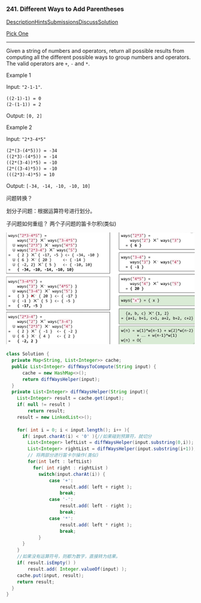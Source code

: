 ### 241. Different Ways to Add Parentheses

[Description](https://leetcode.com/problems/different-ways-to-add-parentheses/description/)[Hints](https://leetcode.com/problems/different-ways-to-add-parentheses/hints/)[Submissions](https://leetcode.com/problems/different-ways-to-add-parentheses/submissions/)[Discuss](https://leetcode.com/problems/different-ways-to-add-parentheses/discuss/)[Solution](https://leetcode.com/problems/different-ways-to-add-parentheses/solution/)

[Pick One](https://leetcode.com/problems/random-one-question/)

------

Given a string of numbers and operators, return all possible results from computing all the different possible ways to group numbers and operators. The valid operators are `+`, `-` and `*`.

Example 1

Input: `"2-1-1"`.

```
((2-1)-1) = 0
(2-(1-1)) = 2
```

Output: `[0, 2]`

Example 2

Input: `"2*3-4*5"`

```
(2*(3-(4*5))) = -34
((2*3)-(4*5)) = -14
((2*(3-4))*5) = -10
(2*((3-4)*5)) = -10
(((2*3)-4)*5) = 10
```

Output: `[-34, -14, -10, -10, 10]`



问题转换？

划分子问题：根据运算符号进行划分。

子问题如何重组？ 两个子问题的笛卡尔积(类似)

![election_45](assets/Selection_450.png)



```java
class Solution {
  private Map<String, List<Integer>> cache;
  public List<Integer> diffWaysToCompute(String input) {
      cache = new HashMap<>(); 
      return diffWaysHelper(input);
  }
  private List<Integer> diffWaysHelper(String input){
    List<Integer> result = cache.get(input);
    if( null != result )
        return result;
    result = new LinkedList<>();
    
    for( int i = 0; i < input.length(); i++ ){
      if( input.charAt(i) < '0' ){//如果碰到预算符，就切分
        List<Integer> leftList = diffWaysHelper(input.substring(0,i));
        List<Integer> rightList = diffWaysHelper(input.substring(i+1));
        // 将两部分进行笛卡尔操作(类似)
        for(int left : leftList)
          for( int right : rightList )
            switch(input.charAt(i)) {
                case '+': 
                    result.add( left + right );
                    break;
                case '-':
                    result.add( left - right );
                    break;
                case '*':
                    result.add( left * right );
                    break;
            }
      }
    }
    //如果没有运算符号，则都为数字，直接转为结果。 
    if( result.isEmpty() )
        result.add( Integer.valueOf(input) );
    cache.put(input, result);
    return result;
  }
}
```




